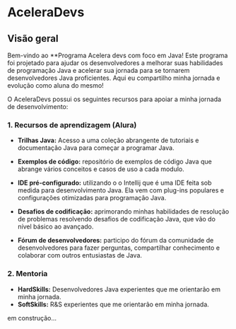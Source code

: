 # AceleraDevs
## Visão geral
Bem-vindo ao 
**Programa Acelera devs com foco em Java! Este programa foi projetado para ajudar os desenvolvedores a melhorar suas habilidades de programação Java e acelerar sua jornada para se tornarem desenvolvedores Java proficientes. Aqui eu compartilho minha jornada e evolução como aluna do mesmo!


O AceleraDevs possui os seguintes recursos para apoiar a minha  jornada de desenvolvimento:

### 1. Recursos de aprendizagem (Alura) 
- **Trilhas Java:** Acesso a uma coleção abrangente de tutoriais e documentação Java para começar a programar Java.

- **Exemplos de código:** repositório de exemplos de código Java que abrange vários conceitos e casos de uso a cada modulo.

- **IDE pré-configurado:** utilizando o o Intellij  que  é uma IDE feita sob medida para desenvolvimento Java. Ela vem com plug-ins populares e configurações otimizadas para programação Java.

- **Desafios de codificação:** aprimorando minhas  habilidades de resolução de problemas resolvendo desafios de codificação Java, que vão do nível básico ao avançado.

- **Fórum de desenvolvedores:** participo do fórum da comunidade de desenvolvedores para fazer perguntas, compartilhar conhecimento e colaborar com outros entusiastas de Java.

### 2. Mentoria
- **HardSkills:** Desenvolvedores Java experientes que me orientarão em minha jornada.
- **SoftSkills:** R&S experientes que me orientarão em minha jornada.

em construção...






